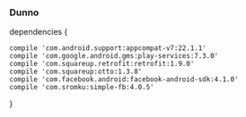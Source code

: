 ### Dunno

dependencies {


    compile 'com.android.support:appcompat-v7:22.1.1'
    compile 'com.google.android.gms:play-services:7.3.0'
    compile 'com.squareup.retrofit:retrofit:1.9.0'
    compile 'com.squareup:otto:1.3.8'
    compile 'com.facebook.android:facebook-android-sdk:4.1.0'
    compile 'com.sromku:simple-fb:4.0.5'
}
